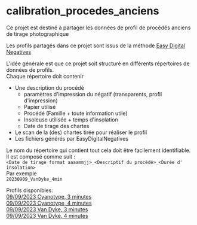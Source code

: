 # calibration_procedes_anciens
Ce projet est destiné à partager les données de profil de procédés anciens de tirage photographique

Les profils partagés dans ce projet sont issus de la méthode [Easy Digital Negatives](http://www.easydigitalnegatives.com/)  

L'idée générale est que ce projet soit structuré en différents répertoires de données de profils.  
Chaque répertoire doit contenir
- Une description du procédé
  - paramètres d'impression du négatif (transparents, profil d'impression)
  - Papier utilisé
  - Procédé (Famille + toute information utile)
  - Insoleuse utilisée + temps d'insolation
  - Date de tirage des chartes
- Le scan de la (des) chartes tirée pour réaliser le profil
- Les fichiers générés par EasyDigitalNegatives

Le nom du répertoire qui contient tout cela doit être facilement identifiable. Il est composé comme suit :  
 `<Date de tirage format aaaammjj>_<Descriptif du procédé>_<Durée d' insolation>`  
Par exemple  
`20230909_VanDyke_4min`  

Profils disponibles:  
[09/09/2023 Cyanotype, 3 minutes](profils/20230909_cyanotype_3min)  
[09/09/2023 Cyanotype, 4 minutes](profils/20230909_cyanotype_4min)  
[09/09/2023 Van Dyke, 3 minutes](profils/20230909_vandyke_3min)  
[09/09/2023 Van Dyke, 4 minutes](profils/20230909_cyanotype_3min)  



